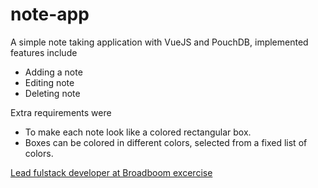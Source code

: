 # note-app
A simple note taking application with VueJS and PouchDB, implemented features include
 * Adding a note
 * Editing note
 * Deleting note

Extra requirements were 
 * To make each note look like a colored rectangular box.
 * Boxes can be colored in different colors, selected from a fixed list of colors.
 
[Lead fulstack developer at Broadboom excercise](https://stackoverflow.com/jobs/204945/lead-full-stack-developer-brandboom?ref=remoteok)

